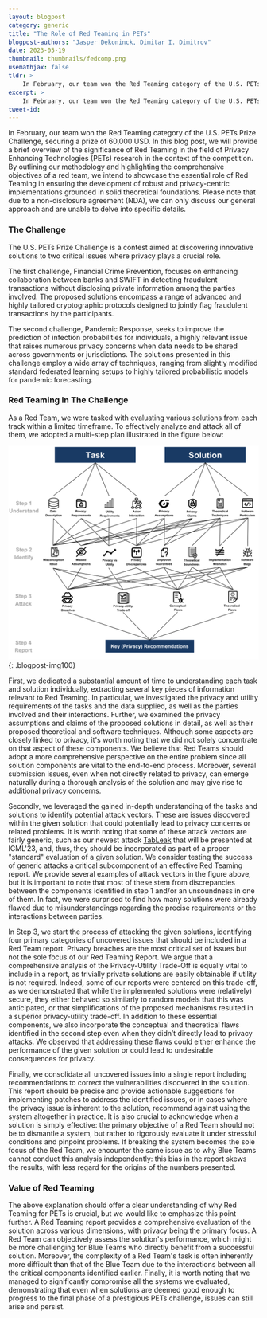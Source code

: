 ```yaml
---
layout: blogpost
category: generic
title: "The Role of Red Teaming in PETs"
blogpost-authors: "Jasper Dekoninck, Dimitar I. Dimitrov" 
date: 2023-05-19
thumbnail: thumbnails/fedcomp.png
usemathjax: false
tldr: >
    In February, our team won the Red Teaming category of the U.S. PETs Prize Challenge, securing a prize of 60,000 USD. In this blog post, we will provide a brief overview of the significance of Red Teaming in the field of Privacy Enhancing Technologies (PETs) research in the context of the competition. By outlining our methodology and highlighting the comprehensive objectives of a red team, we intend to showcase the essential role of Red Teaming in ensuring the development of robust and privacy-centric implementations grounded in solid theoretical foundations. We empahsize that we managed to significantly compromise all the systems we evaluated, demonstrating that even when solutions are deemed good enough to progress to the final phase of a prestigious PETs challenge, issues can still arise and persist.
excerpt: >
    In February, our team won the Red Teaming category of the U.S. PETs Prize Challenge, securing a prize of 60,000 USD. In this blog post, we will provide a brief overview of the significance of Red Teaming in the field of Privacy Enhancing Technologies (PETs) research in the context of the competition.
tweet-id:
---
```


In February, our team won the Red Teaming category of the U.S. PETs Prize Challenge, securing a prize of 60,000 USD. In this blog post, we will provide a brief overview of the significance of Red Teaming in the field of Privacy Enhancing Technologies (PETs) research in the context of the competition. By outlining our methodology and highlighting the comprehensive objectives of a red team, we intend to showcase the essential role of Red Teaming in ensuring the development of robust and privacy-centric implementations grounded in solid theoretical foundations. Please note that due to a non-disclosure agreement (NDA), we can only discuss our general approach and are unable to delve into specific details.

### The Challenge
The U.S. PETs Prize Challenge is a contest aimed at discovering innovative solutions to two critical issues where privacy plays a crucial role.

The first challenge, Financial Crime Prevention, focuses on enhancing collaboration between banks and SWIFT in detecting fraudulent transactions without disclosing private information among the parties involved. The proposed solutions encompass a range of advanced and highly tailored cryptographic protocols designed to jointly flag fraudulent transactions by the participants.

The second challenge, Pandemic Response, seeks to improve the prediction of infection probabilities for individuals, a highly relevant issue that raises numerous privacy concerns when data needs to be shared across governments or jurisdictions. The solutions presented in this challenge employ a wide array of techniques, ranging from slightly modified standard federated learning setups to highly tailored probabilistic models for pandemic forecasting.



### Red Teaming In The Challenge
As a Red Team, we were tasked with evaluating various solutions from each track within a limited timeframe. To effectively analyze and attack all of them, we adopted a multi-step plan illustrated in the figure below:

![Overview of Our Solution](/assets/blog/fedcomp/fedcomp_overview.png){: .blogpost-img100}

First, we dedicated a substantial amount of time to understanding each task and solution individually, extracting several key pieces of information relevant to Red Teaming.
In particular, we investigated the privacy and utility requirements of the tasks and the data supplied, as well as the parties involved and their interactions. Further, we examined the privacy assumptions and claims of the proposed solutions in detail, as well as their proposed theoretical and software techniques. Although some aspects are closely linked to privacy, it's worth noting that we did not solely concentrate on that aspect of these components. We believe that Red Teams should adopt a more comprehensive perspective on the entire problem since all solution components are vital to the end-to-end process. Moreover, several submission issues, even when not directly related to privacy, can emerge naturally during a thorough analysis of the solution and may give rise to additional privacy concerns.

Secondly, we leveraged the gained in-depth understanding of the tasks and solutions to identify potential attack vectors. These are issues discovered within the given solution that could potentially lead to privacy concerns or related problems. It is worth noting that some of these attack vectors are fairly generic, such as our newest attack [TabLeak](https://www.sri.inf.ethz.ch/publications/vero2022data) that will be presented at ICML'23, and, thus, they should be incorporated as part of a proper "standard" evaluation of a given solution. We consider testing the success of generic attacks a critical subcomponent of an effective Red Teaming report. We provide several examples of attack vectors in the figure above, but it is important to note that most of these stem from discrepancies between the components identified in step 1 and/or an unsoundness in one of them. In fact, we were surprised to find how many solutions were already flawed due to misunderstandings regarding the precise requirements or the interactions between parties.

In Step 3, we start the process of attacking the given solutions, identifying four primary categories of uncovered issues that should be included in a Red Team report. Privacy breaches are the most critical set of issues but not the sole focus of our Red Teaming Report. We argue that a comprehensive analysis of the Privacy-Utility Trade-Off is equally vital to include in a report, as trivially private solutions are easily obtainable if utility is not required. Indeed, some of our reports were centered on this trade-off, as we demonstrated that while the implemented solutions were (relatively) secure, they either behaved so similarly to random models that this was anticipated, or that simplifications of the proposed mechanisms resulted in a superior privacy-utility trade-off. In addition to these essential components, we also incorporate the conceptual and theoretical flaws identified in the second step even when they didn’t directly lead to privacy attacks. We observed that addressing these flaws could either enhance the performance of the given solution or could lead to undesirable consequences for privacy.

Finally, we consolidate all uncovered issues into a single report including recommendations to correct the vulnerabilities discovered in the solution. This report should be precise and provide actionable suggestions for implementing patches to address the identified issues, or in cases where the privacy issue is inherent to the solution, recommend against using the system altogether in practice. It is also crucial to acknowledge when a solution is simply effective: the primary objective of a Red Team should not be to dismantle a system, but rather to rigorously evaluate it under stressful conditions and pinpoint problems. If breaking the system becomes the sole focus of the Red Team, we encounter the same issue as to why Blue Teams cannot conduct this analysis independently: this bias in the report skews the results, with less regard for the origins of the numbers presented.

### Value of Red Teaming
The above explanation should offer a clear understanding of why Red Teaming for PETs is crucial, but we would like to emphasize this point further. A Red Teaming report provides a comprehensive evaluation of the solution across various dimensions, with privacy being the primary focus. A Red Team can objectively assess the solution's performance, which might be more challenging for Blue Teams who directly benefit from a successful solution. Moreover, the complexity of a Red Team's task is often inherently more difficult than that of the Blue Team due to the interactions between all the critical components identified earlier. Finally, it is worth noting that we managed to significantly compromise all the systems we evaluated, demonstrating that even when solutions are deemed good enough to progress to the final phase of a prestigious PETs challenge, issues can still arise and persist.

